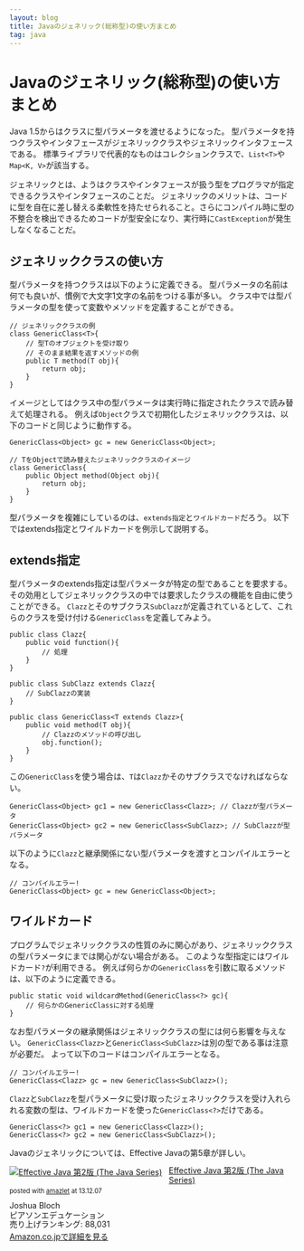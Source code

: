 ```yaml
---
layout: blog
title: Javaのジェネリック(総称型)の使い方まとめ
tag: java
---
```


# Javaのジェネリック(総称型)の使い方まとめ

Java 1.5からはクラスに型パラメータを渡せるようになった。
型パラメータを持つクラスやインタフェースがジェネリッククラスやジェネリックインタフェースである。
標準ライブラリで代表的なものはコレクションクラスで、`List<T>`や`Map<K, V>`が該当する。

ジェネリックとは、ようはクラスやインタフェースが扱う型をプログラマが指定できるクラスやインタフェースのことだ。
ジェネリックのメリットは、コードに型を自在に差し替える柔軟性を持たせられること。さらにコンパイル時に型の不整合を検出できるためコードが型安全になり、実行時に`CastException`が発生しなくなることだ。

## ジェネリッククラスの使い方

型パラメータを持つクラスは以下のように定義できる。
型パラメータの名前は何でも良いが、慣例で大文字1文字の名前をつける事が多い。
クラス中では型パラメータの型を使って変数やメソッドを定義することができる。

~~~~
// ジェネリッククラスの例
class GenericClass<T>{
	// 型Tのオブジェクトを受け取り
	// そのまま結果を返すメソッドの例
	public T method(T obj){
		return obj;
	}
}
~~~~

イメージとしてはクラス中の型パラメータは実行時に指定されたクラスで読み替えて処理される。
例えば`Object`クラスで初期化したジェネリッククラスは、以下のコードと同じように動作する。

~~~~
GenericClass<Object> gc = new GenericClass<Object>;
~~~~

~~~~
// TをObjectで読み替えたジェネリッククラスのイメージ
class GenericClass{
	public Object method(Object obj){
		return obj;
	}
}
~~~~

型パラメータを複雑にしているのは、``extends指定``と``ワイルドカード``だろう。
以下ではextends指定とワイルドカードを例示して説明する。

## extends指定

型パラメータのextends指定は型パラメータが特定の型であることを要求する。
その効用としてジェネリッククラスの中では要求したクラスの機能を自由に使うことができる。
`Clazz`とそのサブクラス`SubClazz`が定義されているとして、これらのクラスを受け付ける`GenericClass`を定義してみよう。

~~~~
public class Clazz{
	public void function(){
		// 処理
	}
}

public class SubClazz extends Clazz{
	// SubClazzの実装
}

public class GenericClass<T extends Clazz>{
	public void method(T obj){
		// Clazzのメソッドの呼び出し
		obj.function();
	}
}
~~~~

この`GenericClass`を使う場合は、`T`は`Clazz`かそのサブクラスでなければならない。

~~~~
GenericClass<Object> gc1 = new GenericClass<Clazz>; // Clazzが型パラメータ
GenericClass<Object> gc2 = new GenericClass<SubClazz>; // SubClazzが型パラメータ
~~~~

以下のように`Clazz`と継承関係にない型パラメータを渡すとコンパイルエラーとなる。

~~~~
// コンパイルエラー!
GenericClass<Object> gc = new GenericClass<Object>; 
~~~~

## ワイルドカード

プログラムでジェネリッククラスの性質のみに関心があり、ジェネリッククラスの型パラメータにまでは関心がない場合がある。
このような型指定にはワイルドカード`?`が利用できる。
例えば何らかの`GenericClass`を引数に取るメソッドは、以下のように定義できる。

~~~~
public static void wildcardMethod(GenericClass<?> gc){
	// 何らかのGenericClassに対する処理
}
~~~~

なお型パラメータの継承関係はジェネリッククラスの型には何ら影響を与えない。
`GenericClass<Clazz>`と`GenericClass<SubClazz>`は別の型である事は注意が必要だ。
よって以下のコードはコンパイルエラーとなる。

~~~~
// コンパイルエラー!
GenericClass<Clazz> gc = new GenericClass<SubClazz>();
~~~~

`Clazz`と`SubClazz`を型パラメータに受け取ったジェネリッククラスを受け入れられる変数の型は、ワイルドカードを使った`GenericClass<?>`だけである。

~~~~
GenericClass<?> gc1 = new GenericClass<Clazz>();
GenericClass<?> gc2 = new GenericClass<SubClazz>();
~~~~

Javaのジェネリックについては、Effective Javaの第5章が詳しい。

<div class="amazlet-box" style="margin-bottom:0px;"><div class="amazlet-image" style="float:left;margin:0px 12px 1px 0px;"><a href="http://www.amazon.co.jp/exec/obidos/ASIN/489471499X/xmisao-22/ref=nosim/" name="amazletlink" target="_blank"><img src="http://ecx.images-amazon.com/images/I/51E1m-weAXL._SL160_.jpg" alt="Effective Java 第2版 (The Java Series)" style="border: none;" /></a></div><div class="amazlet-info" style="line-height:120%; margin-bottom: 10px"><div class="amazlet-name" style="margin-bottom:10px;line-height:120%"><a href="http://www.amazon.co.jp/exec/obidos/ASIN/489471499X/xmisao-22/ref=nosim/" name="amazletlink" target="_blank">Effective Java 第2版 (The Java Series)</a><div class="amazlet-powered-date" style="font-size:80%;margin-top:5px;line-height:120%">posted with <a href="http://www.amazlet.com/" title="amazlet" target="_blank">amazlet</a> at 13.12.07</div></div><div class="amazlet-detail">Joshua Bloch <br />ピアソンエデュケーション <br />売り上げランキング: 88,031<br /></div><div class="amazlet-sub-info" style="float: left;"><div class="amazlet-link" style="margin-top: 5px"><a href="http://www.amazon.co.jp/exec/obidos/ASIN/489471499X/xmisao-22/ref=nosim/" name="amazletlink" target="_blank">Amazon.co.jpで詳細を見る</a></div></div></div><div class="amazlet-footer" style="clear: left"></div></div>

